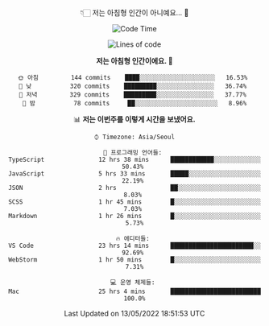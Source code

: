 <div align='center'>
 
👇🏻 저는 아침형 인간이 아니예요... 🙊
 
<!--START_SECTION:waka-->
![Code Time](http://img.shields.io/badge/Code%20Time-1%2C463%20hrs%2025%20mins-blue)

![Lines of code](https://img.shields.io/badge/%EC%A0%80%EB%8A%94%20%EC%97%AC%ED%83%9C%EA%B9%8C%EC%A7%80%20-208%20Thousand%20%EC%A4%84%EC%9D%98%20%EC%BD%94%EB%93%9C%EB%A5%BC%20%EC%9E%91%EC%84%B1%ED%96%88%EC%96%B4%EC%9A%94.-blue)

**저는 아침형 인간이에요. 🐤** 

```text
🌞 아침         144 commits    ████░░░░░░░░░░░░░░░░░░░░░   16.53% 
🌆 낮　         320 commits    █████████░░░░░░░░░░░░░░░░   36.74% 
🌃 저녁         329 commits    █████████░░░░░░░░░░░░░░░░   37.77% 
🌙 밤　         78 commits     ██░░░░░░░░░░░░░░░░░░░░░░░   8.96%

```


📊 **저는 이번주를 이렇게 시간을 보냈어요.** 

```text
⌚︎ Timezone: Asia/Seoul

💬 프로그래밍 언어들: 
TypeScript               12 hrs 38 mins      ████████████░░░░░░░░░░░░░   50.43% 
JavaScript               5 hrs 33 mins       █████░░░░░░░░░░░░░░░░░░░░   22.19% 
JSON                     2 hrs               ██░░░░░░░░░░░░░░░░░░░░░░░   8.03% 
SCSS                     1 hr 45 mins        █░░░░░░░░░░░░░░░░░░░░░░░░   7.03% 
Markdown                 1 hr 26 mins        █░░░░░░░░░░░░░░░░░░░░░░░░   5.73%

🔥 에디터들: 
VS Code                  23 hrs 14 mins      ███████████████████████░░   92.69% 
WebStorm                 1 hr 50 mins        █░░░░░░░░░░░░░░░░░░░░░░░░   7.31%

💻 운영 체제들: 
Mac                      25 hrs 4 mins       █████████████████████████   100.0%

```


 Last Updated on 13/05/2022 18:51:53 UTC
<!--END_SECTION:waka-->
 </div>
<!---
Emewjin/Emewjin is a ✨ special ✨ repository because its `README.md` (this file) appears on your GitHub profile.
You can click the Preview link to take a look at your changes.
--->
